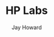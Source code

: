 ---
title: HP Labs
client: Hewlett Packard
author: Jay Howard
video_source: HP_TV_HPLabs_1920x1080.mov
credits:
  - Simon McQuoid, Director
  - Jay Howard, Producer
---